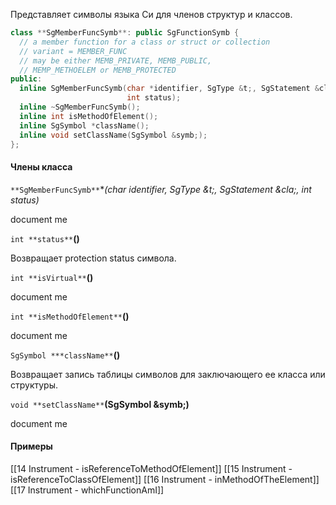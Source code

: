 Представляет символы языка Си для членов структур и классов.

```cpp
class **SgMemberFuncSymb**: public SgFunctionSymb {
  // a member function for a class or struct or collection
  // variant = MEMBER_FUNC
  // may be either MEMB_PRIVATE, MEMB_PUBLIC,
  // MEMP_METHOELEM or MEMB_PROTECTED
public:
  inline SgMemberFuncSymb(char *identifier, SgType &t;, SgStatement &cla;,
                          int status);
  inline ~SgMemberFuncSymb();
  inline int isMethodOfElement();
  inline SgSymbol *className();
  inline void setClassName(SgSymbol &symb;);
};
```

#### Члены класса

`**SgMemberFuncSymb**`**(char *identifier, SgType &t;, SgStatement &cla;, int status)**

document me

`int **status**`**()**

Возвращает protection status символа.

`int **isVirtual**`**()**

document me

`int **isMethodOfElement**`**()**

document me

`SgSymbol ***className**`**()**

Возвращает запись таблицы символов для заключающего ее класса или структуры.

`void **setClassName**`**(SgSymbol &symb;)**

document me

#### Примеры
[[14 Instrument - isReferenceToMethodOfElement]]
[[15 Instrument - isReferenceToClassOfElement]]
[[16 Instrument - inMethodOfTheElement]]
[[17 Instrument - whichFunctionAmI]]

